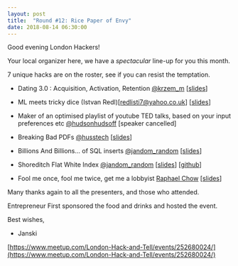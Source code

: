 ```yaml
---
layout: post
title:  "Round #12: Rice Paper of Envy"
date: 2018-08-14 06:30:00
---
```


Good evening London Hackers!

Your local organizer here, we have a *spectacular* line-up for you this month.

7 unique hacks are on the roster, see if you can resist the temptation. 

- Dating 3.0 : Acquisition, Activation, Retention [@krzem_m](https://twitter.com/krzem_m)
[[slides](https://drive.google.com/open?id=1mxk7B8nRakqwPWQyJYBGpNXqLD-3-JtM)]

- ML meets tricky dice (Istvan Redl)[redlisti7@yahoo.co.uk]
[[slides](https://drive.google.com/open?id=1iFByTnkaSsFw6KNm5PdJ6s5KWfVv9PtX)]

- Maker of an optimised playlist of youtube TED talks, based on your input preferences etc [@hudsonhudsoff](https://twitter.com/hudsonhudsoff)
[speaker cancelled]

- Breaking Bad PDFs [@husstech](https://twitter.com/husstech)
[[slides](https://drive.google.com/open?id=1GM1rSAOEaww3mZzg4Hkn4qe6nCZRiOGX)]

- Billions And Billions... of SQL inserts [@jandom_random](https://twitter.com/jandom_random)
[[slides](https://drive.google.com/open?id=1eaWIr8dIF0JKpBq9aZiOaLghhpWICf_U)]

- Shoreditch Flat White Index [@jandom_random](https://twitter.com/jandom_random)
[[slides](https://drive.google.com/open?id=16OkmJMmSFQvvIh1iOFMBI1YpsWjrS6d1)]
[[github](https://github.com/jandom/shoreditch-flat-white-map)]

- Fool me once, fool me twice, get me a lobbyist [Raphael Chow](raphael@wevat.com)
[[slides](https://drive.google.com/open?id=1sRxCLPSxsX8KcY-cRQSG6k6LIGNeC5Ht)]

Many thanks again to all the presenters, and those who attended.

Entrepreneur First sponsored the food and drinks and hosted the event.

Best wishes,

- Janski

[https://www.meetup.com/London-Hack-and-Tell/events/252680024/](https://www.meetup.com/London-Hack-and-Tell/events/252680024/)
